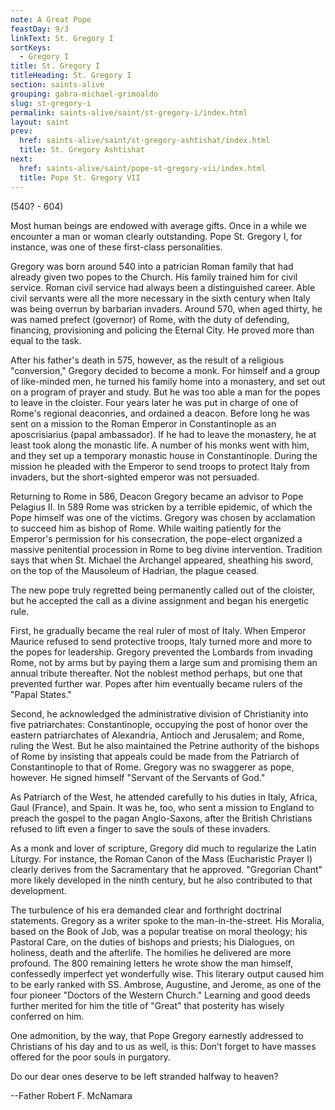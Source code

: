 ```yaml
---
note: A Great Pope
feastDay: 9/3
linkText: St. Gregory I
sortKeys:
  - Gregory I
title: St. Gregory I
titleHeading: St. Gregory I
section: saints-alive
grouping: gabra-michael-grimoaldo
slug: st-gregory-i
permalink: saints-alive/saint/st-gregory-i/index.html
layout: saint
prev:
  href: saints-alive/saint/st-gregory-ashtishat/index.html
  title: St. Gregory Ashtishat
next:
  href: saints-alive/saint/pope-st-gregory-vii/index.html
  title: Pope St. Gregory VII
---
```

(540? - 604)

Most human beings are endowed with average gifts. Once in a while we encounter a man or woman clearly outstanding. Pope St. Gregory I, for instance, was one of these first-class personalities.

Gregory was born around 540 into a patrician Roman family that had already given two popes to the Church. His family trained him for civil service. Roman civil service had always been a distinguished career. Able civil servants were all the more necessary in the sixth century when Italy was being overrun by barbarian invaders. Around 570, when aged thirty, he was named prefect (governor) of Rome, with the duty of defending, financing, provisioning and policing the Eternal City. He proved more than equal to the task.

After his father's death in 575, however, as the result of a religious "conversion," Gregory decided to become a monk. For himself and a group of like-minded men, he turned his family home into a monastery, and set out on a program of prayer and study. But he was too able a man for the popes to leave in the cloister. Four years later he was put in charge of one of Rome's regional deaconries, and ordained a deacon. Before long he was sent on a mission to the Roman Emperor in Constantinople as an aposcrisiarius (papal ambassador). If he had to leave the monastery, he at least took along the monastic life. A number of his monks went with him, and they set up a temporary monastic house in Constantinople. During the mission he pleaded with the Emperor to send troops to protect Italy from invaders, but the short-sighted emperor was not persuaded.

Returning to Rome in 586, Deacon Gregory became an advisor to Pope Pelagius II. In 589 Rome was stricken by a terrible epidemic, of which the Pope himself was one of the victims. Gregory was chosen by acclamation to succeed him as bishop of Rome. While waiting patiently for the Emperor's permission for his consecration, the pope-elect organized a massive penitential procession in Rome to beg divine intervention. Tradition says that when St. Michael the Archangel appeared, sheathing his sword, on the top of the Mausoleum of Hadrian, the plague ceased.

The new pope truly regretted being permanently called out of the cloister, but he accepted the call as a divine assignment and began his energetic rule.

First, he gradually became the real ruler of most of Italy. When Emperor Maurice refused to send protective troops, Italy turned more and more to the popes for leadership. Gregory prevented the Lombards from invading Rome, not by arms but by paying them a large sum and promising them an annual tribute thereafter. Not the noblest method perhaps, but one that prevented further war. Popes after him eventually became rulers of the "Papal States."

Second, he acknowledged the administrative division of Christianity into five patriarchates: Constantinople, occupying the post of honor over the eastern patriarchates of Alexandria, Antioch and Jerusalem; and Rome, ruling the West. But he also maintained the Petrine authority of the bishops of Rome by insisting that appeals could be made from the Patriarch of Constantinople to that of Rome. Gregory was no swaggerer as pope, however. He signed himself "Servant of the Servants of God."

As Patriarch of the West, he attended carefully to his duties in Italy, Africa, Gaul (France), and Spain. It was he, too, who sent a mission to England to preach the gospel to the pagan Anglo-Saxons, after the British Christians refused to lift even a finger to save the souls of these invaders.

As a monk and lover of scripture, Gregory did much to regularize the Latin Liturgy. For instance, the Roman Canon of the Mass (Eucharistic Prayer I) clearly derives from the Sacramentary that he approved. "Gregorian Chant" more likely developed in the ninth century, but he also contributed to that development.

The turbulence of his era demanded clear and forthright doctrinal statements. Gregory as a writer spoke to the man-in-the-street. His Moralia, based on the Book of Job, was a popular treatise on moral theology; his Pastoral Care, on the duties of bishops and priests; his Dialogues, on holiness, death and the afterlife. The homilies he delivered are more profound. The 800 remaining letters he wrote show the man himself, confessedly imperfect yet wonderfully wise. This literary output caused him to be early ranked with SS. Ambrose, Augustine, and Jerome, as one of the four pioneer "Doctors of the Western Church." Learning and good deeds further merited for him the title of "Great" that posterity has wisely conferred on him.

One admonition, by the way, that Pope Gregory earnestly addressed to Christians of his day and to us as well, is this: Don’t forget to have masses offered for the poor souls in purgatory.

Do our dear ones deserve to be left stranded halfway to heaven?

\--Father Robert F. McNamara